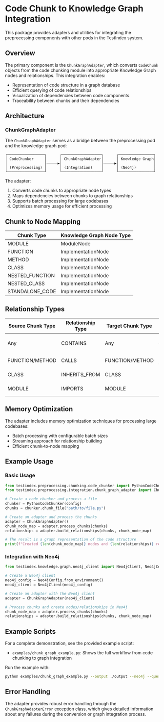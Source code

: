 # Code Chunk to Knowledge Graph Integration

This package provides adapters and utilities for integrating the preprocessing components with other pods in the TestIndex system.

## Overview

The primary component is the `ChunkGraphAdapter`, which converts `CodeChunk` objects from the code chunking module into appropriate Knowledge Graph nodes and relationships. This integration enables:

- Representation of code structure in a graph database
- Efficient querying of code relationships
- Visualization of dependencies between code components
- Traceability between chunks and their dependencies

## Architecture

### ChunkGraphAdapter

The `ChunkGraphAdapter` serves as a bridge between the preprocessing pod and the knowledge graph pod:

```
┌─────────────────┐      ┌──────────────────┐      ┌────────────────┐
│ CodeChunker     │      │ ChunkGraphAdapter│      │ Knowledge Graph│
│                 │─────▶│                  │─────▶│                │
│ (Preprocessing) │      │ (Integration)    │      │ (Neo4j)        │
└─────────────────┘      └──────────────────┘      └────────────────┘
```

The adapter:
1. Converts code chunks to appropriate node types
2. Maps dependencies between chunks to graph relationships
3. Supports batch processing for large codebases
4. Optimizes memory usage for efficient processing

## Chunk to Node Mapping

| Chunk Type        | Knowledge Graph Node Type |
|-------------------|---------------------------|
| MODULE            | ModuleNode                |
| FUNCTION          | ImplementationNode        |
| METHOD            | ImplementationNode        |
| CLASS             | ImplementationNode        |
| NESTED_FUNCTION   | ImplementationNode        |
| NESTED_CLASS      | ImplementationNode        |
| STANDALONE_CODE   | ImplementationNode        |

## Relationship Types

| Source Chunk Type | Relationship Type | Target Chunk Type | Description                     |
|-------------------|------------------|--------------------|----------------------------------|
| Any               | CONTAINS         | Any                | Parent-child relationship        |
| FUNCTION/METHOD   | CALLS            | FUNCTION/METHOD    | Function call                    |
| CLASS             | INHERITS_FROM    | CLASS              | Class inheritance                |
| MODULE            | IMPORTS          | MODULE             | Module import                    |

## Memory Optimization

The adapter includes memory optimization techniques for processing large codebases:

- Batch processing with configurable batch sizes
- Streaming approach for relationship building
- Efficient chunk-to-node mapping

## Example Usage

### Basic Usage

```python
from testindex.preprocessing.chunking.code_chunker import PythonCodeChunker
from testindex.preprocessing.integration.chunk_graph_adapter import ChunkGraphAdapter

# Create a code chunker and process a file
chunker = PythonCodeChunker(config)
chunks = chunker.chunk_file("path/to/file.py")

# Create an adapter and process the chunks
adapter = ChunkGraphAdapter()
chunk_node_map = adapter.process_chunks(chunks)
relationships = adapter.build_relationships(chunks, chunk_node_map)

# The result is a graph representation of the code structure
print(f"Created {len(chunk_node_map)} nodes and {len(relationships)} relationships")
```

### Integration with Neo4j

```python
from testindex.knowledge.graph.neo4j_client import Neo4jClient, Neo4jConfig

# Create a Neo4j client
neo4j_config = Neo4jConfig.from_environment()
neo4j_client = Neo4jClient(neo4j_config)

# Create an adapter with the Neo4j client
adapter = ChunkGraphAdapter(neo4j_client)

# Process chunks and create nodes/relationships in Neo4j
chunk_node_map = adapter.process_chunks(chunks)
relationships = adapter.build_relationships(chunks, chunk_node_map)
```

## Example Scripts

For a complete demonstration, see the provided example script:

- `examples/chunk_graph_example.py`: Shows the full workflow from code chunking to graph integration

Run the example with:

```bash
python examples/chunk_graph_example.py --output ./output --neo4j --query
```

## Error Handling

The adapter provides robust error handling through the `ChunkGraphAdapterError` exception class, which gives detailed information about any failures during the conversion or graph integration process. 